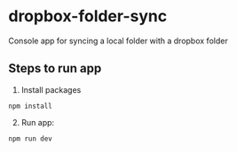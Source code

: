 # dropbox-folder-sync

Console app for syncing a local folder with a dropbox folder

## Steps to run app

1. Install packages

```
npm install
```

2. Run app:

```
npm run dev
```
